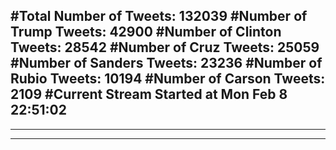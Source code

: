 #Total Number of Tweets: 132039 
#Number of Trump Tweets: 42900
#Number of Clinton Tweets: 28542
#Number of Cruz Tweets: 25059
#Number of Sanders Tweets: 23236
#Number of Rubio Tweets: 10194
#Number of Carson Tweets: 2109
#Current Stream Started at Mon Feb  8 22:51:02
---
---
---

